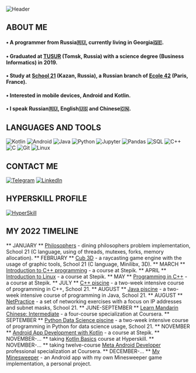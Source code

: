 ![Header](https://github.com/senglish42/senglish42/blob/main/res/header.gif)

## ABOUT ME

#### • A programmer from Russia🇷🇺, currently living in Georgia🇬🇪.
#### • Graduated at [TUSUR](https://tusur.ru/en) (Tomsk, Russia) with a science degree (Business Informatics) in 2019. 
#### • Study at [School 21](https://21-school.ru) (Kazan, Russia), a Russian branch of [Ecole 42](https://42.fr/en/homepage/) (Paris, France). 
#### • Interested in mobile devices, Android and Kotlin. 
#### • I speak Russian🇷🇺, English🇺🇸 and Chinese🇨🇳. 

## LANGUAGES AND TOOLS
![Kotlin](https://img.shields.io/badge/-Kotlin-8B00FF?style=for-the-badge&logo=kotlin&logoColor=white)
![Android](https://img.shields.io/badge/-Android-3ddb86?style=for-the-badge&logo=Android&logoColor=white)
![Java](https://img.shields.io/badge/-Java-f89917?style=for-the-badge&logo=java&logoColor=white)
![Python](https://img.shields.io/badge/-Python-3476a9?style=for-the-badge&logo=python&logoColor=white)
![Jupyter](https://img.shields.io/badge/-Jupyter-f37821?style=for-the-badge&logo=jupyter&logoColor=white)
![Pandas](https://img.shields.io/badge/-Pandas-0b0153?style=for-the-badge&logo=pandas&logoColor=white)
![SQL](https://img.shields.io/badge/-SQL-dc7630?style=for-the-badge&logo=mySql&logoColor=white)
![C++](https://img.shields.io/badge/-C++-659bd3?style=for-the-badge&logo=CPlusPlus&logoColor=white)
![C](https://img.shields.io/badge/-C-a9bacd?style=for-the-badge&logo=C&logoColor=white)
![Git](https://img.shields.io/badge/-Git-f05134?style=for-the-badge&logo=git&logoColor=white)
![Linux](https://img.shields.io/badge/Linux-FCC624?style=for-the-badge&logo=linux&logoColor=white)


## CONTACT ME
[![Telegram](https://img.shields.io/badge/-Telegram-27A0D9?style=for-the-badge&logo=telegram&logoColor=white)](https://t.me/dare2beborn)
[![LinkedIn](https://img.shields.io/badge/-LinkedIn-007BB6?style=for-the-badge&logo=linkedin&logoColor=white)](https://www.linkedin.com/in/aleksandr-kharitonov/)

## HYPERSKILL PROFILE
[![HyperSkill](https://img.shields.io/badge/-HyperSkill-090909?style=for-the-badge&logo=jetBrains&logoColor=white)](https://hyperskill.org/profile/331154103)

## MY 2022 TIMELINE
** JANUARY ** [Philosophers](https://github.com/senglish42/philo) - dining philosophers problem implementation, School 21 (C language, using of threads, mutexes, forks, memory allocation).
** FEBRUARY ** [Cub 3D](https://github.com/senglish42/cub3D) - a raycasting game engine with the usage of graphic tools, School 21 (C language, Minilibx, 3D).
** MARCH ** [Introduction to C++ programming](https://stepik.org/cert/1458438) - a course at Stepik.
** APRIL ** [Introduction to Linux](https://stepik.org/cert/1482125) - a course at Stepik.
** MAY ** [Programming in C++](https://stepik.org/cert/1523158) - a course at Stepik.
** JULY ** [C++ piscine](https://github.com/senglish42/cpp_piscine) - a two-week intensive course of programming in C++, School 21.
** AUGUST ** [Java piscine](https://github.com/senglish42/java_piscine) - a two-week intensive course of programming in Java, School 21.
** AUGUST ** [NetPractice](https://github.com/senglish42/netPractice) - a set of networking exercises with a focus on IP addresses and subnet masks, School 21.
** JUNE-SEPTEMBER ** [Learn Mandarin Chinese: Intermediate](https://www.coursera.org/account/accomplishments/specialization/certificate/NV5PH4TKN3S5) - a four-course specialization at Coursera.
** SEPTEMBER ** [Python Data Science piscine](https://github.com/senglish42/python_ds) - a two-week intensive course of programming in Python for data science usage, School 21.
** NOVEMBER ** [Android App Development with Kotlin](https://stepik.org/cert/1772421) - a course at Stepik.
** NOVEMBER-... ** taking [Kotlin Basics](https://hyperskill.org/tracks/18) course at Hyperskill.
** NOVEMBER-... ** taking twelve-course [Meta Android Developer](https://www.coursera.org/professional-certificates/meta-android-developer) professional specialization at Coursera.
** DECEMBER-... ** [My Minesweeper](https://github.com/senglish42/Minesweeper_App) - an Android app with my own Minesweeper game implementation, a personal project.
